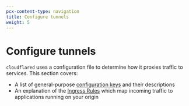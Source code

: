 ```yaml
---
pcx-content-type: navigation
title: Configure tunnels
weight: 5
---
```


# Configure tunnels

`cloudflared` uses a configuration file to determine how it proxies traffic to services. This section covers:

*   A list of general-purpose [configuration keys](/cloudflare-one/connections/connect-apps/configuration/configuration-file/) and their descriptions
*   An explanation of the [Ingress Rules](/cloudflare-one/connections/connect-apps/configuration/configuration-file/ingress/) which map incoming traffic to applications running on your origin
